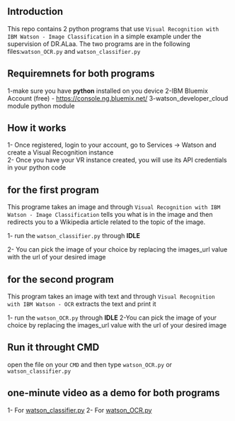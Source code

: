 ## Introduction 

This repo contains 2 python programs that use `Visual Recognition with IBM Watson - Image Classification` in a simple example under the supervision of DR.ALaa.
The two programs are in the following files:`watson_OCR.py` and `watson_classifier.py`

## Requiremnets for both programs

1-make sure you have **python** installed on you device
2-IBM Bluemix Account (free) -  https://console.ng.bluemix.net/
3-watson_developer_cloud module python module


## How it works 

1- Once registered, login to your account, go to Services -> Watson and create a Visual Recognition instance  
2- Once you have your VR instance created, you will use its API credentials in your python code

## for the first program

This programe takes an image and through `Visual Recognition with IBM Watson - Image Classification` tells you what is in the image and then redirects you to a Wikipedia article related to the topic of the image.

1- run the `watson_classifier.py` through **IDLE**

2- You can pick the image of your choice by replacing the images_url value with the url of your desired image 

## for the second program 

This program takes an image with text and through `Visual Recognition with IBM Watson - OCR` extracts the text and print it

 1- run the `watson_OCR.py` through **IDLE**
 2-You can pick the image of your choice by replacing the images_url value with the url of your desired image  
 
## Run it throught CMD 

open the file on your `CMD` and then type `watson_OCR.py` or `watson_classifier.py`

## one-minute video as a demo for both programs 

1- For [watson_classifier.py]
2- For [watson_OCR.py]

[watson_classifier.py]: <https://drive.google.com/file/d/0B1OEOyhnLZ48S1ZlVFBTT29qeHM/view?usp=sharing>
[watson_OCR.py]: <https://drive.google.com/file/d/0B1OEOyhnLZ48Vm9WbG43b0FtdE0/view?usp=sharing>